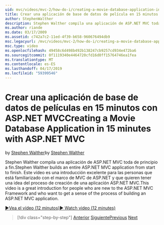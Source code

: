 ```yaml
---
uid: mvc/videos/mvc-2/how-do-i/creating-a-movie-database-application-in-15-minutes-with-aspnet-mvc
title: Crear una aplicación de base de datos de película en 15 minutos con ASP.NET MVC | Microsoft Docs
author: StephenWalther
description: Stephen Walther compila una aplicación de ASP.NET MVC toda de principio a fin. Este vídeo es una introducción excelente para las personas que conocen la F. MVC de ASP.NET...
ms.author: riande
ms.date: 03/17/2009
ms.assetid: c742a7c2-11ed-4f39-b658-960676494db9
msc.legacyurl: /mvc/videos/mvc-2/how-do-i/creating-a-movie-database-application-in-15-minutes-with-aspnet-mvc
msc.type: video
ms.openlocfilehash: 49458c6d498b492b138247cb9257cd934e472ba6
ms.sourcegitcommit: 0f1119340e4464720cfd16d0ff15764746ea1fea
ms.translationtype: MT
ms.contentlocale: es-ES
ms.lasthandoff: 04/17/2019
ms.locfileid: "59399546"
---
```

# <a name="creating-a-movie-database-application-in-15-minutes-with-aspnet-mvc"></a><span data-ttu-id="d9efe-104">Crear una aplicación de base de datos de películas en 15 minutos con ASP.NET MVC</span><span class="sxs-lookup"><span data-stu-id="d9efe-104">Creating a Movie Database Application in 15 minutes with ASP.NET MVC</span></span>

<span data-ttu-id="d9efe-105">by [Stephen Walther](https://github.com/StephenWalther)</span><span class="sxs-lookup"><span data-stu-id="d9efe-105">by [Stephen Walther](https://github.com/StephenWalther)</span></span>

<span data-ttu-id="d9efe-106">Stephen Walther compila una aplicación de ASP.NET MVC toda de principio a fin.</span><span class="sxs-lookup"><span data-stu-id="d9efe-106">Stephen Walther builds an entire ASP.NET MVC application from start to finish.</span></span> <span data-ttu-id="d9efe-107">Este vídeo es una introducción excelente para las personas que está familiarizado con el marco de MVC de ASP.NET y que quieren tener una idea del proceso de creación de una aplicación ASP.NET MVC.</span><span class="sxs-lookup"><span data-stu-id="d9efe-107">This video is a great introduction for people who are new to the ASP.NET MVC Framework and who want to get a sense of the process of building an ASP.NET MVC application.</span></span>

[<span data-ttu-id="d9efe-108">&#9654;Vea el vídeo (12 minutos)</span><span class="sxs-lookup"><span data-stu-id="d9efe-108">&#9654; Watch video (12 minutes)</span></span>](https://channel9.msdn.com/Blogs/ASP-NET-Site-Videos/creating-a-movie-database-application-in-15-minutes-with-aspnet-mvc)

> [!div class="step-by-step"]
> <span data-ttu-id="d9efe-109">[Anterior](creating-a-tasklist-application-with-aspnet-mvc.md)
> [Siguiente](understanding-models-views-and-controllers.md)</span><span class="sxs-lookup"><span data-stu-id="d9efe-109">[Previous](creating-a-tasklist-application-with-aspnet-mvc.md)
[Next](understanding-models-views-and-controllers.md)</span></span>
